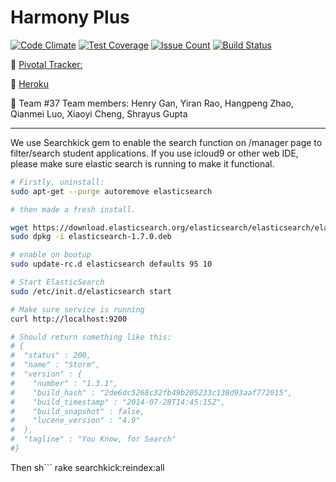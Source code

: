 # Harmony Plus
[![Code Climate](https://codeclimate.com/github/xyixyi/harmony-plus/badges/gpa.svg)](https://codeclimate.com/github/xyixyi/harmony-plus)
[![Test Coverage](https://codeclimate.com/github/xyixyi/harmony-plus/badges/coverage.svg)](https://codeclimate.com/github/xyixyi/harmony-plus/coverage)
[![Issue Count](https://codeclimate.com/github/xyixyi/harmony-plus/badges/issue_count.svg)](https://codeclimate.com/github/xyixyi/harmony-plus)
[![Build Status](https://travis-ci.org/xyixyi/harmony-plus.svg?branch=master)](https://travis-ci.org/xyixyi/harmony-plus)



:rocket: [Pivotal Tracker:](https://www.pivotaltracker.com/n/projects/1544921)

:rocket: [Heroku](http://harmony-plus.herokuapp.com/)


:rocket: Team #37
Team members: Henry Gan, Yiran Rao, Hangpeng Zhao, Qianmei Luo, Xiaoyi Cheng, Shrayus Gupta

----------
We use Searchkick gem to enable the search function on /manager page to filter/search student applications.
If you use icloud9 or other web IDE, please make sure elastic search is running to make it functional.

```sh
# Firstly, uninstall:
sudo apt-get --purge autoremove elasticsearch

# then made a fresh install.

wget https://download.elasticsearch.org/elasticsearch/elasticsearch/elasticsearch-1.7.0.deb
sudo dpkg -i elasticsearch-1.7.0.deb

# enable on bootup
sudo update-rc.d elasticsearch defaults 95 10

# Start ElasticSearch 
sudo /etc/init.d/elasticsearch start

# Make sure service is running
curl http://localhost:9200

# Should return something like this:
# {
#  "status" : 200,
#  "name" : "Storm",
#  "version" : {
#    "number" : "1.3.1",
#    "build_hash" : "2de6dc5268c32fb49b205233c138d93aaf772015",
#    "build_timestamp" : "2014-07-28T14:45:15Z",
#    "build_snapshot" : false,
#    "lucene_version" : "4.9"
#  },
#  "tagline" : "You Know, for Search"
#}
```
Then 
sh```
rake searchkick:reindex:all
```